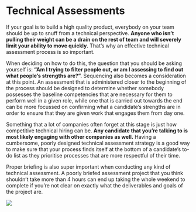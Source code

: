 # Technical Assessments

If your goal is to build a high quality product, everybody on your team should be up to snuff from a technical perspective. **Anyone who isn’t pulling their weight can be a drain on the rest of team and will severely limit your ability to move quickly.** That’s why an effective technical assessment process is so important.

When deciding on how to do this, the question that you should be asking yourself is: **“Am I trying to filter people out, or am I assessing to find out what people’s strengths are?”.** Sequencing also becomes a consideration at this point. An assessment that is administered closer to the beginning of the process should be designed to determine whether somebody possesses the baseline competencies that are necessary for them to perform well in a given role, while one that is carried out towards the end can be more focussed on confirming what a candidate’s strengths are in order to ensure that they are given work that engages them from day one.

Something that a lot of companies often forget at this stage is just how competitive technical hiring can be. **Any candidate that you’re talking to is most likely engaging with other companies as well.** Having a cumbersome, poorly designed technical assessment strategy is a good way to make sure that your process finds itself at the bottom of a candidate’s to-do list as they prioritise processes that are more respectful of their time.

Proper briefing is also super important when conducting any kind of technical assessment. A poorly briefed assessment project that you think shouldn’t take more than 4 hours can end up taking the whole weekend to complete if you’re not clear on exactly what the deliverables and goals of the project are.

![](https://d3qdc2zh3mwabb.cloudfront.net/images/resources/papervs.png)
